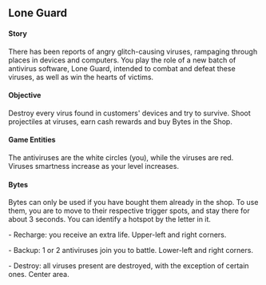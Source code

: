 <h2>Lone Guard</h2>

<h4>Story</h4>
There has been reports of angry glitch-causing viruses, rampaging through places in devices and computers. You play the role of a new batch of antivirus software, Lone Guard, intended to combat and defeat these viruses, as well as win the hearts of victims.

<h4>Objective</h4>
Destroy every virus found in customers' devices and try to survive. Shoot projectiles at viruses, earn cash rewards and buy Bytes in the Shop.

<h4>Game Entities</h4>
The antiviruses are the white circles (you), while the viruses are red. Viruses smartness increase as your level increases.

<h4>Bytes</h4>
Bytes can only be used if you have bought them already in the shop. To use them, you are to move to their respective trigger spots, and stay there for about 3 seconds. You can identify a hotspot by the letter in it.
				<p> - Recharge: you receive an extra life. Upper-left and right corners.</p>
				<p> - Backup: 1 or 2 antiviruses join you to battle. Lower-left and right corners.</p>
				<p> - Destroy: all viruses present are destroyed, with the exception of certain ones. Center area.</p>
